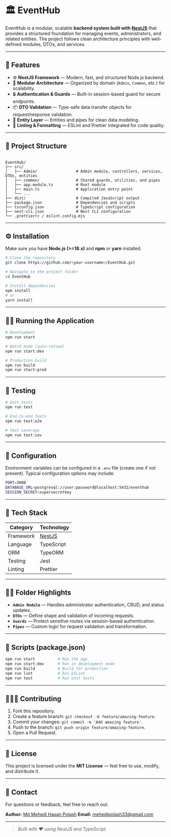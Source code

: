 
# 🏛️ EventHub

EventHub is a modular, scalable **backend system built with [NestJS](https://nestjs.com/)** that provides a structured foundation for managing events, administrators, and related entities. The project follows clean architecture principles with well-defined modules, DTOs, and services.

---

## 🚀 Features

- ⚙️ **NestJS Framework** — Modern, fast, and structured Node.js backend.
- 🧩 **Modular Architecture** — Organized by domain (`Admin`, `Common`, etc.) for scalability.
- 🔒 **Authentication & Guards** — Built-in session-based guard for secure endpoints.
- 📦 **DTO Validation** — Type-safe data transfer objects for request/response validation.
- 🧱 **Entity Layer** — Entities and pipes for clean data modeling.
- 🧹 **Linting & Formatting** — ESLint and Prettier integrated for code quality.

---

## 📁 Project Structure

```

EventHub/
├── src/
│   ├── Admin/                 # Admin module, controllers, services, DTOs, entities
│   ├── common/                # Shared guards, utilities, and pipes
│   ├── app.module.ts          # Root module
│   ├── main.ts                # Application entry point
│   └── ...
├── dist/                      # Compiled JavaScript output
├── package.json               # Dependencies and scripts
├── tsconfig.json              # TypeScript configuration
├── nest-cli.json              # Nest CLI configuration
└── .prettierrc / eslint.config.mjs

````

---

## ⚙️ Installation

Make sure you have **Node.js (>=18.x)** and **npm** or **yarn** installed.

```bash
# Clone the repository
git clone https://github.com/<your-username>/EventHub.git

# Navigate to the project folder
cd EventHub

# Install dependencies
npm install
# or
yarn install
````

---

## 🧑‍💻 Running the Application

```bash
# Development
npm run start

# Watch mode (auto-reload)
npm run start:dev

# Production build
npm run build
npm run start:prod
```

---

## 🧪 Testing

```bash
# Unit tests
npm run test

# End-to-end tests
npm run test:e2e

# Test coverage
npm run test:cov
```

---

## 🧰 Configuration

Environment variables can be configured in a `.env` file (create one if not present).
Typical configuration options may include:

```bash
PORT=3000
DATABASE_URL=postgresql://user:password@localhost:5432/eventhub
SESSION_SECRET=supersecretkey
```

---

## 🧱 Tech Stack

| Category  | Technology                                    |
| --------- | --------------------------------------------- |
| Framework | [NestJS](https://nestjs.com/)                 |
| Language  | TypeScript                                    |
| ORM       | TypeORM  
| Testing   | Jest                                          |
| Linting   | Prettier                             |

---

## 🧑‍🏫 Folder Highlights

* **`Admin Module`** — Handles administrator authentication, CRUD, and status updates.
* **`DTOs`** — Define shape and validation of incoming requests.
* **`Guards`** — Protect sensitive routes via session-based authentication.
* **`Pipes`** — Custom logic for request validation and transformation.

---

## 📜 Scripts (package.json)

```bash
npm run start          # Run the app
npm run start:dev      # Run in development mode
npm run build          # Build for production
npm run lint           # Run ESLint
npm run test           # Run unit tests
```

---

## 🧑‍🤝‍🧑 Contributing

1. Fork this repository.
2. Create a feature branch: `git checkout -b feature/amazing-feature`.
3. Commit your changes: `git commit -m 'Add amazing feature'`.
4. Push to the branch: `git push origin feature/amazing-feature`.
5. Open a Pull Request.

---

## 📄 License

This project is licensed under the **MIT License** — feel free to use, modify, and distribute it.

---

## 💬 Contact

For questions or feedback, feel free to reach out:

**Author:** [Md Mehedi Hasan Polash](https://github.com/<mehedipolash>)
**Email:** [mehedipolash33@gmail.com](mailto:mehedipolash33@gmail.com)

---

> *Built with ❤️ using NestJS and TypeScript.*



